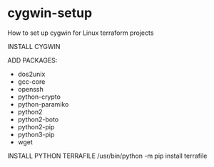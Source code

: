# cygwin-setup
How to set up cygwin for Linux terraform projects

INSTALL CYGWIN

ADD PACKAGES:
+ dos2unix
+ gcc-core
+ openssh
+ python-crypto
+ python-paramiko
+ python2
+ python2-boto
+ python2-pip
+ python3-pip
+ wget

INSTALL PYTHON TERRAFILE
/usr/bin/python -m pip install terrafile
